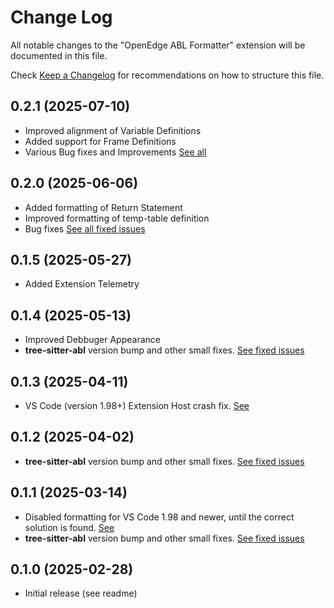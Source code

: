 # Change Log

All notable changes to the "OpenEdge ABL Formatter" extension will be documented in this file.

Check [Keep a Changelog](http://keepachangelog.com/) for recommendations on how to structure this file.

## 0.2.1 (2025-07-10)

- Improved alignment of Variable Definitions
- Added support for Frame Definitions
- Various Bug fixes and Improvements [See all](https://github.com/BalticAmadeus/OpenedgeAblFormatter/milestone/14?closed=1)

## 0.2.0 (2025-06-06)

- Added formatting of Return Statement
- Improved formatting of temp-table definition
- Bug fixes [See all fixed issues](https://github.com/BalticAmadeus/OpenedgeAblFormatter/milestone/7?closed=1)

## 0.1.5 (2025-05-27)

- Added Extension Telemetry

## 0.1.4 (2025-05-13)

- Improved Debbuger Appearance
- __tree-sitter-abl__ version bump and other small fixes. [See fixed issues](https://github.com/BalticAmadeus/OpenedgeAblFormatter/milestone/10?closed=1)

## 0.1.3 (2025-04-11)

- VS Code (version 1.98+) Extension Host crash fix. [See](https://github.com/BalticAmadeus/OpenedgeAblFormatter/issues/358)

## 0.1.2 (2025-04-02)

- __tree-sitter-abl__ version bump and other small fixes. [See fixed issues](https://github.com/BalticAmadeus/OpenedgeAblFormatter/milestone/5?closed=1)

## 0.1.1 (2025-03-14)

- Disabled formatting for VS Code 1.98 and newer, until the correct solution is found. [See](https://github.com/BalticAmadeus/OpenedgeAblFormatter/issues/358)
- __tree-sitter-abl__ version bump and other small fixes. [See fixed issues](https://github.com/BalticAmadeus/OpenedgeAblFormatter/milestone/8?closed=1)

## 0.1.0 (2025-02-28)

- Initial release (see readme)
